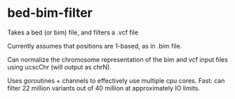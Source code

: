 # bed-bim-filter
Takes a bed (or bim) file, and filters a .vcf file


Currently assumes that positions are 1-based, as in .bim file.

Can normalize the chromosome representation of the bim and vcf input files using ucscChr (will output as chrN).

Uses goroutines + channels to effectively use multiple cpu cores. Fast: can filter 22 million variants out of 40 million at approximately IO limits.
